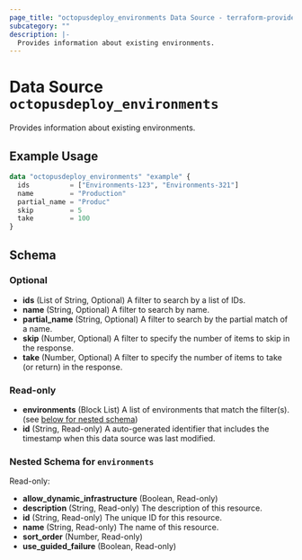 ```yaml
---
page_title: "octopusdeploy_environments Data Source - terraform-provider-octopusdeploy"
subcategory: ""
description: |-
  Provides information about existing environments.
---
```


# Data Source `octopusdeploy_environments`

Provides information about existing environments.

## Example Usage

```terraform
data "octopusdeploy_environments" "example" {
  ids          = ["Environments-123", "Environments-321"]
  name         = "Production"
  partial_name = "Produc"
  skip         = 5
  take         = 100
}
```

## Schema

### Optional

- **ids** (List of String, Optional) A filter to search by a list of IDs.
- **name** (String, Optional) A filter to search by name.
- **partial_name** (String, Optional) A filter to search by the partial match of a name.
- **skip** (Number, Optional) A filter to specify the number of items to skip in the response.
- **take** (Number, Optional) A filter to specify the number of items to take (or return) in the response.

### Read-only

- **environments** (Block List) A list of environments that match the filter(s). (see [below for nested schema](#nestedblock--environments))
- **id** (String, Read-only) A auto-generated identifier that includes the timestamp when this data source was last modified.

<a id="nestedblock--environments"></a>
### Nested Schema for `environments`

Read-only:

- **allow_dynamic_infrastructure** (Boolean, Read-only)
- **description** (String, Read-only) The description of this resource.
- **id** (String, Read-only) The unique ID for this resource.
- **name** (String, Read-only) The name of this resource.
- **sort_order** (Number, Read-only)
- **use_guided_failure** (Boolean, Read-only)


